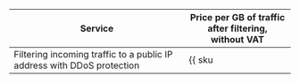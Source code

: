 | Service | Price per GB of traffic after filtering,<br>without VAT | 
| ----- | ----- |
| Filtering incoming traffic to a public IP address with DDoS protection | {{ sku|USD|network.ingress.inet.antiddos.qrator|string }} |
